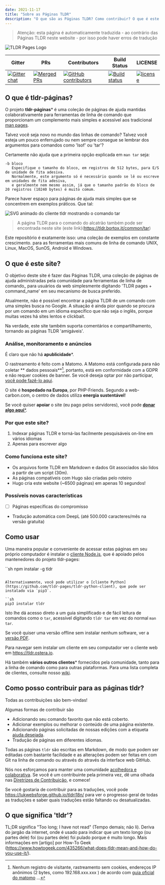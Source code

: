 ```yaml
---
date: 2021-11-17
title: "Sobre as Páginas TLDR"
description: "O que são as Páginas TLDR? Como contribuir? O que é este sítio web?"
---
```


> Atenção: esta página é automaticamente traduzida - ao contrário das Páginas TLDR neste website - por isso pode haver erros de tradução

![TLDR Pages Logo](/tldr-logo.png)

|Gitter|PRs|Contributors|Build Status|LICENSE|
|---|---|---|---|---|
[![Gitter chat][gitter-image]][gitter-url]|[![Merged PRs][prs-merged-image]][prs-merged-url]|[![GitHub contributors][contributors-image]][contributors-url]|[![Build status][github-actions-image]][github-actions-url]|[![license][license-image]][license-url]

[github-actions-url]: https://github.com/tldr-pages/tldr/actions
[github-actions-image]: https://img.shields.io/github/workflow/status/tldr-pages/tldr/CI.svg
[gitter-url]: https://gitter.im/tldr-pages/tldr
[gitter-image]: https://img.shields.io/badge/chat-on_gitter-deeppink
[prs-merged-url]: https://github.com/tldr-pages/tldr/pulls?q=is:pr+is:merged
[prs-merged-image]: https://img.shields.io/github/issues-pr-closed-raw/tldr-pages/tldr.svg?label=merged+PRs&color=green
[contributors-url]: https://github.com/tldr-pages/tldr/graphs/contributors
[contributors-image]: https://img.shields.io/github/contributors-anon/tldr-pages/tldr.svg
[license-url]: https://github.com/tldr-pages/tldr/blob/main/LICENSE.md
[license-image]: https://img.shields.io/badge/license-CC_BY_4.0-blue.svg
</div>

## O que é tldr-páginas?

O projeto **tldr-páginas*** é uma coleção de páginas de ajuda mantidas colaborativamente
para ferramentas de linha de comando que proporcionam um complemento mais simples e acessível aos
tradicional [man pages](https://en.wikipedia.org/wiki/Man_page).

Talvez você seja novo no mundo das linhas de comando? Talvez você esteja um pouco enferrujado ou nem sempre consegue se lembrar dos argumentos para comandos como 'lsof' ou 'tar'?

Certamente não ajuda que a primeira opção explicada em `man tar` seja:

```
-b bloco
   Especifique o tamanho do bloco, em registros de 512 bytes, para E/S de unidade de fita adesiva.
   Normalmente, este argumento só é necessário quando se lê ou escreve em unidades de fita adesiva,
   e geralmente nem mesmo assim, já que o tamanho padrão do bloco de 20 registros (10240 bytes) é muito comum.
```

Parece haver espaço para páginas de ajuda mais simples que se concentrem em exemplos práticos.
Que tal:

![SVG animado do cliente tldr mostrando o comando tar](/tldr-tar.svg)

> A página TLDR para o comando do alcatrão também pode ser encontrada neste site (este link)(https://tldr.bortox.it/common/tar)

Este repositório é exatamente isso: uma coleção de exemplos em constante crescimento.
para as ferramentas mais comuns de linha de comando UNIX, Linux, MacOS, SunOS, Android e Windows.

## O que é este site?

O objetivo deste site é fazer das Páginas TLDR, uma coleção de páginas de ajuda administradas pela comunidade
para ferramentas de linha de comando_ para usuários da web simplesmente digitando 'TLDR pages + command_name' em seu mecanismo de busca preferido.

Atualmente, não é possível encontrar a página TLDR de um comando com uma simples busca no Google. A situação é ainda pior quando se procura por um comando em um idioma específico que não seja o inglês, porque muitas vezes há sites lentos e clickbait.

Na verdade, este site também suporta comentários e compartilhamento, tornando as páginas TLDR 'amigáveis'. 

### Análise, monitoramento e anúncios

É claro que não há **apublicidade***. 

O rastreamento é feito com a Matomo. A Matomo está configurada para não coletar ** dados pessoais**[^1], portanto, está em conformidade com a GDPR e não requer cookies de banner. Se você deseja optar por não participar, [você pode fazê-lo aqui](https://stats.bortox.it/index.php?module=CoreAdminHome&action=optOut&language=it).

O site é **hospedado na Europa**, por PHP-Friends. Segundo a web-carbon.com, o centro de dados utiliza **energia sustentável**!

Se você quiser **apoiar** o site (eu pago pelos servidores), você pode [**donar algo aqui***](https://bortox.it/contribuisci-cs-en).

### Por que este site?

1. Indexar páginas TLDR e torná-las facilmente pesquisáveis on-line em vários idiomas
2. Apenas para escrever algo

### Como funciona este site?

* Os arquivos fonte TLDR em Markdown e dados Git associados são lidos a partir de um script (30m).
* As páginas compatíveis com Hugo são criadas pelo roteiro
* Hugo cria este website (~6500 páginas) em apenas 10 segundos!

### Possíveis novas características

- [ ] Páginas específicas do compromisso
- Tradução automática com DeepL (até 500.000 caracteres/mês na versão gratuita)


## Como usar

Uma maneira popular e conveniente de acessar estas páginas em seu próprio computador
é instalar o [cliente Node.js](https://github.com/tldr-pages/tldr-node-client),
que é apoiado pelos mantenedores do projeto tldr-pages:

``sh
npm instalar -g tldr
```

Alternativamente, você pode utilizar o [cliente Python](https://github.com/tldr-pages/tldr-python-client), que pode ser instalado via `pip3`.

``sh
pip3 instalar tldr
```

Isto lhe dá acesso direto a um guia simplificado e de fácil leitura de comandos como o `tar`,
acessível digitando `tldr tar` em vez do normal `man tar`.

Se você quiser uma versão offline sem instalar nenhum software,
ver a [versão PDF](https://tldr.sh/assets/tldr-book.pdf).

Para navegar sem instalar um cliente em seu computador
ver o cliente web em <https://tldr.ostera.io>.

Há também **vários outros clientes*** fornecidos pela comunidade,
tanto para a linha de comando como para outras plataformas.
Para uma lista completa de clientes, consulte nosso [wiki](https://github.com/tldr-pages/tldr/wiki/tldr-pages-clients).


## Como posso contribuir para as páginas tldr?

Todas as contribuições são bem-vindas!

Algumas formas de contribuir são

- Adicionando seu comando favorito que não está coberto.
- Adicionar exemplos ou melhorar o conteúdo de uma página existente.
- Adicionando páginas solicitadas de nossas edições com a etiqueta [ajuda desejada](https://github.com/tldr-pages/tldr/issues?q=is%3Aopen+is%3Aissue+label%3A%22help+wanted%22).
- Tradução de páginas em diferentes idiomas.

Todas as páginas `tldr` são escritas em Markdown, de modo que podem ser editadas com bastante facilidade e as alterações podem ser feitas em
com Git na linha de comando ou através do
através da interface web GitHub.

Nós nos esforçamos para manter uma comunidade [acolhedora e colaborativa](https://github.com/tldr-pages/tldr/blob/main/GOVERNANCE.md).
Se você é um contribuinte pela primeira vez, dê uma olhada nas [Diretrizes de Contribuição](https://github.com/tldr-pages/tldr/blob/main/CONTRIBUTING.md), e comece!

Se você gostaria de contribuir para as traduções, você pode <https://lukwebsforge.github.io/tldri18n/>
para ver o progresso geral de todas as traduções e saber quais traduções estão faltando ou desatualizadas.

## O que significa 'tldr'?

TL;DR significa "Too long; I have not read" (Tempo demais; não li).
Deriva do jargão da internet, onde é usado para indicar que um texto longo (ou partes dele) foi
(ou partes dele) foi pulado porque é muito longo.
Mais informações em [artigo] por How-To Geek (https://www.howtogeek.com/435266/what-does-tldr-mean-and-how-do-you-use-it/).

[^1]: Nenhum registro de visitante, rastreamento sem cookies, endereços IP anônimos (2 bytes, como 192.168.xxx.xxx ) de acordo com [guia oficial do matomo](https://matomo.org/faq/new-to-piwik/how-do-i-use-matomo-analytics-without-consent-or-cookie-banner/) ... 